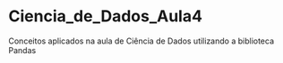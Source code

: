 # Ciencia_de_Dados_Aula4
Conceitos aplicados na aula de Ciência de Dados utilizando a biblioteca Pandas
